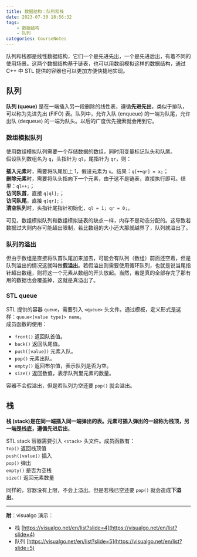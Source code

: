 ```yaml
---
title: 数据结构：队列和栈
date: 2023-07-30 18:56:32
tags:
    - 数据结构
    - 队列
categories: CourseNotes
---
```


队列和栈都是线性数据结构，它们一个是先进先出，一个是先进后出，有着不同的使用场景。这两个数据结构基于链表，也可以用数组模拟这样的数据结构，通过 C++ 中 STL 提供的容器也可以更加方便快捷地实现。

## 队列
**队列 (queue)** 是在一端插入另一段删除的线性表，遵循**先进先出**，类似于排队，可以称为先进先出 (FIFO) 表。队列中，允许入队 (enqueue) 的一端为队尾，允许出队 (dequeue) 的一端为队头。以后的<a style="border-bottom:none;">广度优先搜索</a>就会用到它。

<!--more-->

### 数组模拟队列
使用数组模拟队列需要一个存储数据的数组，同时用变量标记队头和队尾。  
假设队列数组名为 `q`，头指针为 `ql`，尾指针为 `qr`，则：

**插入元素**时，需要将队尾加上 1，假设元素为 `x`。结果：`q[++qr] = x;`；  
**删除元素**时，需要将队头指向下一个元素，由于这不是链表，直接执行即可。结果：`ql++;`；  
**访问队首**，直接 `q[ql];`；  
**访问队尾**，直接 `q[qr];`；  
**清空队列**时，头指针尾指针初始化，`ql = 1; qr = 0;`。

可见，数组模拟队列和数组模拟链表的缺点一样，内存不是动态分配的。这导致若数据过大则内存可能超出限制，若比数组的大小还大那就越界了，队列就溢出了。

### 队列的溢出
但由于数组是直接将队首队尾加来加去，可能会有队列（数组）前面还空着，但是队列溢出的情况这就叫做**假溢出**。若假溢出则需要使用循环队列，也就是说当尾指针超出数组，则将这一个元素从数组的开头放起。当然，若是真的全部存完了那有用的数据也会覆盖掉，这就是真溢出了。

### STL queue
STL 提供的容器 `queue`，需要引入 `<queue>` 头文件。通过模板，定义形式是这样：`queue<[value type]> name`。  
成员函数的使用：

- `front()` 返回队首值。
- `back()` 返回队尾值。
- `push([value])` 元素入队。
- `pop()` 元素出队。
- `empty()` 返回布尔值，表示队列是否为空。
- `size()` 返回数值，表示队列里元素的数量。

容器不会假溢出，但是若队列为空还要 `pop()` 就会溢出。

## 栈
**栈 (stack)**是在同一端插入同一端弹出的表。元素可插入弹出的一段称为栈顶，另一端是栈底，遵循**先进后出**。

STL stack 容器需要引入 `<stack>` 头文件。成员函数有：  
`top()` 返回栈顶值  
`push([value])` 插入  
`pop()` 弹出  
`empty()` 是否为空栈  
`size()` 返回元素数量

同样的，容器没有上限，不会上溢出。但是若栈已空还要 `pop()` 就会造成**下溢出**。

----------

**附**：visualgo 演示：  
- 栈 [https://visualgo.net/en/list?slide=4](https://visualgo.net/en/list?slide=4)
- 队列 [https://visualgo.net/en/list?slide=5](https://visualgo.net/en/list?slide=5)
